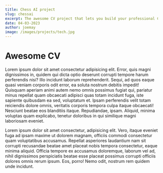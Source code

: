 ```yaml
---
title: Chess AI project
slug: chessai
excerpt: The awesome CV project that lets you build your professional CV in minutes
date: 04-03-2023
author: joemay
image: /images/projects/tech.jpg
---
```

# Awesome CV

Lorem ipsum dolor sit amet consectetur adipisicing elit. Error, quis magni dignissimos in, quidem qui dicta optio deserunt corrupti tempore harum perferendis nisi? Illo incidunt laborum reprehenderit. Sequi, ad quos eaque quasi veniam corporis odit error, ea soluta nostrum debitis impedit! Quisquam aperiam animi autem nemo omnis possimus fugiat qui, pariatur minus repellat quam obcaecati adipisci quas totam incidunt fuga, iste sapiente quibusdam ea sed, voluptatum et. Ipsam perferendis velit totam reiciendis dolore omnis, veritatis corporis tempora culpa itaque obcaecati! Nesciunt beatae eos blanditiis itaque. Repudiandae, ipsam. Aliquid, minima voluptas quam explicabo, tenetur doloribus in qui similique magni laboriosam eveniet.

Lorem ipsum dolor sit amet consectetur, adipisicing elit. Vero, itaque eveniet fuga ad ipsam maxime ut dolorem magnam, officiis commodi consectetur quam voluptatibus accusamus. Repellat asperiores laudantium nam sit corrupti recusandae beatae amet placeat nobis tempora consectetur, eaque minima aliquid. Officia tempore ex accusamus doloremque, laborum vel ad, nihil dignissimos perspiciatis beatae esse placeat possimus corrupti officiis dolores omnis rerum ipsum. Eos, porro! Nemo odit, nostrum rem quidem unde incidunt.